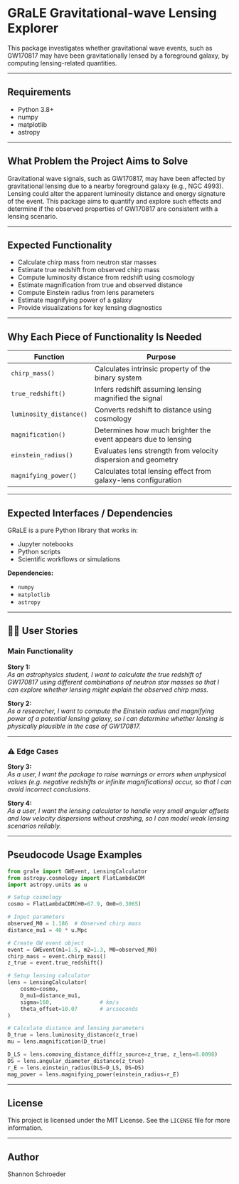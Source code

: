 # GRaLE Gravitational-wave Lensing Explorer
This package investigates whether gravitational wave events, such as GW170817 may have been gravitationally lensed by a foreground galaxy, by computing lensing-related quantities.

---

##  Requirements

- Python 3.8+
- numpy
- matplotlib
- astropy

---

## What Problem the Project Aims to Solve

Gravitational wave signals, such as GW170817, may have been affected by gravitational lensing due to a nearby foreground galaxy (e.g., NGC 4993). Lensing could alter the apparent luminosity distance and energy signature of the event. This package aims to quantify and explore such effects and determine if the observed properties of GW170817 are consistent with a lensing scenario.

---

##  Expected Functionality

- Calculate chirp mass from neutron star masses
- Estimate true redshift from observed chirp mass
- Compute luminosity distance from redshift using cosmology
- Estimate magnification from true and observed distance
- Compute Einstein radius from lens parameters
- Estimate magnifying power of a galaxy
- Provide visualizations for key lensing diagnostics

---

## Why Each Piece of Functionality Is Needed

| Function                     | Purpose                                                                        |
|-----------------------------|---------------------------------------------------------------------------------|
| `chirp_mass()`              | Calculates intrinsic property of the binary system                              |
| `true_redshift()`           | Infers redshift assuming lensing magnified the signal                           |
| `luminosity_distance()`     | Converts redshift to distance using cosmology                                   |
| `magnification()`           | Determines how much brighter the event appears due to lensing                   |
| `einstein_radius()`         | Evaluates lens strength from velocity dispersion and geometry                   |
| `magnifying_power()`        | Calculates total lensing effect from galaxy-lens configuration                  |

---

## Expected Interfaces / Dependencies

GRaLE is a pure Python library that works in:

- Jupyter notebooks
- Python scripts
- Scientific workflows or simulations

**Dependencies:**

- `numpy`
- `matplotlib`
- `astropy`

---

## 🧑‍🚀 User Stories

###  Main Functionality

**Story 1:**  
_As an astrophysics student, I want to calculate the true redshift of GW170817 using different combinations of neutron star masses so that I can explore whether lensing might explain the observed chirp mass._

**Story 2:**  
_As a researcher, I want to compute the Einstein radius and magnifying power of a potential lensing galaxy, so I can determine whether lensing is physically plausible in the case of GW170817._

---

### ⚠ Edge Cases

**Story 3:**  
_As a user, I want the package to raise warnings or errors when unphysical values (e.g. negative redshifts or infinite magnifications) occur, so that I can avoid incorrect conclusions._

**Story 4:**  
_As a user, I want the lensing calculator to handle very small angular offsets and low velocity dispersions without crashing, so I can model weak lensing scenarios reliably._

---

## Pseudocode Usage Examples

```python
from grale import GWEvent, LensingCalculator
from astropy.cosmology import FlatLambdaCDM
import astropy.units as u

# Setup cosmology
cosmo = FlatLambdaCDM(H0=67.9, Om0=0.3065)

# Input parameters
observed_M0 = 1.186  # Observed chirp mass
distance_mu1 = 40 * u.Mpc

# Create GW event object
event = GWEvent(m1=1.5, m2=1.3, M0=observed_M0)
chirp_mass = event.chirp_mass()
z_true = event.true_redshift()

# Setup lensing calculator
lens = LensingCalculator(
    cosmo=cosmo,
    D_mu1=distance_mu1,
    sigma=160,               # km/s
    theta_offset=10.07       # arcseconds
)

# Calculate distance and lensing parameters
D_true = lens.luminosity_distance(z_true)
mu = lens.magnification(D_true)

D_LS = lens.comoving_distance_diff(z_source=z_true, z_lens=0.0098)
DS = lens.angular_diameter_distance(z_true)
r_E = lens.einstein_radius(DLS=D_LS, DS=DS)
mag_power = lens.magnifying_power(einstein_radius=r_E)
```

---

##  License

This project is licensed under the MIT License. See the `LICENSE` file for more information.

---

## Author

Shannon Schroeder  
